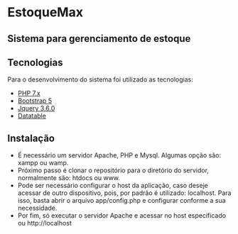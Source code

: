 # EstoqueMax
## Sistema para gerenciamento de estoque

## Tecnologias
Para o desenvolvimento do sistema foi utilizado as tecnologias:
- [PHP 7.x](https://www.php.net/)
- [Bootstrap 5](https://getbootstrap.com/docs/5.0/getting-started/introduction/)
- [Jquery 3.6.0](https://jquery.com)
- [Datatable](https://datatables.net/)

## Instalação
- É necessário um servidor Apache, PHP e Mysql. Algumas opção são: xampp ou wamp.
- Próximo passo é clonar o repositório para o diretório do servidor, normalmente são: htdocs ou www. 
- Pode ser necessário configurar o host da aplicação, caso deseje acessar de outro dispositivo, pois, por padrão é utilizado: localhost. Para isso, basta abrir o arquivo app/config.php e configurar conforme a sua necessidade.
- Por fim, só executar o servidor Apache e acessar no host especificado ou http://localhost